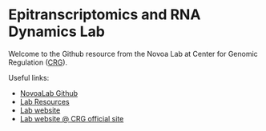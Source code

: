 # Epitranscriptomics and RNA Dynamics Lab 

Welcome to the Github resource from the Novoa Lab at Center for Genomic Regulation ([CRG](https://www.crg.eu)).

Useful links: 
* [NovoaLab Github](https://github.com/novoalab)
* [Lab Resources](https://public-docs.crg.es/enovoa/public/website/page4.html)
* [Lab website](https://public-docs.crg.es/enovoa/public/website/)
* [Lab website @ CRG official site](https://www.crg.eu/en/programmes-groups/novoa-lab)

